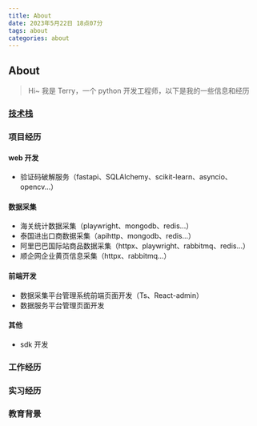 ```yaml
---
title: About
date: 2023年5月22日 18点07分
tags: about
categories: about
---
```


## About

> Hi~ 我是 Terry，一个 python 开发工程师，以下是我的一些信息和经历

### [技术栈](_posts/technology-stack)

### 项目经历

#### web 开发

- 验证码破解服务（fastapi、SQLAlchemy、scikit-learn、asyncio、opencv...）

#### 数据采集

- 海关统计数据采集（playwright、mongodb、redis...）
- 泰国进出口商数据采集（apihttp、mongodb、redis...）
- 阿里巴巴国际站商品数据采集（httpx、playwright、rabbitmq、redis...）
- 顺企网企业黄页信息采集（httpx、rabbitmq...）

#### 前端开发

- 数据采集平台管理系统前端页面开发（Ts、React-admin）
- 数据服务平台管理页面开发

#### 其他

- sdk 开发

### 工作经历

### 实习经历

### 教育背景
